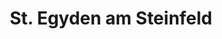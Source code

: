 ---
title: St. Egyden am Steinfeld
url: /st-egyden-am-steinfeld/
latitude: 47.783
longitude: 16.095
---